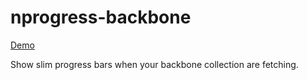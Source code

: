 # nprogress-backbone

[Demo](http://shuvalov-anton.github.io/nprogress-backbone/examples/)

Show slim progress bars when your backbone collection are fetching.

